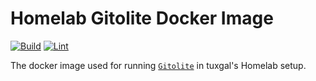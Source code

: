 # Homelab Gitolite Docker Image

[![Build](https://github.com/tuxgalhomelab/docker-image-gitolite/actions/workflows/build.yml/badge.svg)](https://github.com/tuxgalhomelab/docker-image-gitolite/actions/workflows/build.yml) [![Lint](https://github.com/tuxgalhomelab/docker-image-gitolite/actions/workflows/lint.yml/badge.svg)](https://github.com/tuxgalhomelab/docker-image-gitolite/actions/workflows/lint.yml)

The docker image used for running [`Gitolite`](https://gitolite.com) in tuxgal's Homelab setup.
